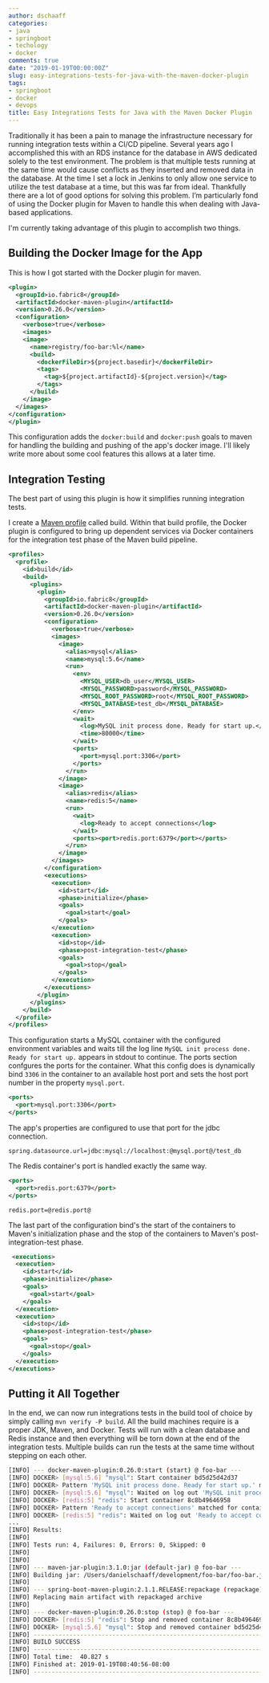 ```yaml
---
author: dschaaff
categories:
- java
- springboot
- techology
- docker
comments: true
date: "2019-01-19T00:00:00Z"
slug: easy-integrations-tests-for-java-with-the-maven-docker-plugin
tags:
- springboot
- docker
- devops
title: Easy Integrations Tests for Java with the Maven Docker Plugin
---
```


Traditionally it has been a pain to manage the infrastructure necessary for running integration tests within a CI/CD pipeline. Several years ago I accomplished this with an RDS instance for the database in AWS dedicated solely to the test environment. The problem is that multiple tests running at the same time would cause conflicts as they inserted and removed data in the database. At the time I set a lock in Jenkins to only allow one service to utilize the test database at a time, but this was far from ideal. Thankfully there are a lot of good options for solving this problem. I’m particularly fond of using the Docker plugin for Maven to handle this when dealing with Java-based applications.

I'm currently taking advantage of this plugin to accomplish two things.

## Building the Docker Image for the App

This is how I got started with the Docker plugin for maven.

```xml
<plugin>
  <groupId>io.fabric8</groupId>
  <artifactId>docker-maven-plugin</artifactId>
  <version>0.26.0</version>
  <configuration>
    <verbose>true</verbose>
    <images>
    <image>
      <name>registry/foo-bar:%l</name>
      <build>
        <dockerFileDir>${project.basedir}</dockerFileDir>
        <tags>
          <tag>${project.artifactId}-${project.version}</tag>
        </tags>
      </build>
    </image>
  </images>
</configuration>
</plugin>
```

This configuration adds the `docker:build` and `docker:push` goals to maven for handling the building and pushing of the app's docker image.
I'll likely write more about some cool features this allows at a later time.

## Integration Testing

The best part of using this plugin is how it simplifies running integration tests.

I create a [Maven profile](https://maven.apache.org/guides/introduction/introduction-to-profiles.html) called build. Within that build profile, the Docker plugin is configured to 
bring up dependent services via Docker containers for the integration test phase of the Maven build pipeline.

```xml
<profiles>
  <profile>
    <id>build</id>
    <build>
      <plugins>
        <plugin>
          <groupId>io.fabric8</groupId>
          <artifactId>docker-maven-plugin</artifactId>
          <version>0.26.0</version>
          <configuration>
            <verbose>true</verbose>
            <images>
              <image>
                <alias>mysql</alias>
                <name>mysql:5.6</name>
                <run>
                  <env>
                    <MYSQL_USER>db_user</MYSQL_USER>
                    <MYSQL_PASSWORD>password</MYSQL_PASSWORD>
                    <MYSQL_ROOT_PASSWORD>root</MYSQL_ROOT_PASSWORD>
                    <MYSQL_DATABASE>test_db</MYSQL_DATABASE>
                  </env>
                  <wait>
                    <log>MySQL init process done. Ready for start up.</log>
                    <time>80000</time>
                  </wait>
                  <ports>
                    <port>mysql.port:3306</port>
                  </ports>
                </run>
              </image>
              <image>
                <alias>redis</alias>
                <name>redis:5</name>
                <run>
                  <wait>
                    <log>Ready to accept connections</log>
                  </wait>
                  <ports><port>redis.port:6379</port></ports>
                </run>
              </image>
            </images>
          </configuration>
          <executions>
            <execution>
              <id>start</id>
              <phase>initialize</phase>
              <goals>
                <goal>start</goal>
              </goals>
            </execution>
            <execution>
              <id>stop</id>
              <phase>post-integration-test</phase>
              <goals>
                <goal>stop</goal>
              </goals>
            </execution>
          </executions>
        </plugin>
      </plugins>
    </build>
  </profile>
</profiles>
```

This configuration starts a MySQL container with the configured environment variables and waits till the log line
`MySQL init process done. Ready for start up.` appears in stdout to continue. The ports section confgures the ports
for the container. What this config does is dynamically bind `3306` in the container to an available host port and sets the host port number
in the property `mysql.port`.

```xml
<ports>
  <port>mysql.port:3306</port>
</ports>
```

The app's properties are configured to use that port for the jdbc connection.

```text
spring.datasource.url=jdbc:mysql://localhost:@mysql.port@/test_db
```

The Redis container's port is handled exactly the same way.

```xml
<ports>
  <port>redis.port:6379</port>
</ports>
```

```text
redis.port=@redis.port@
```

The last part of the configuration bind's the start of the containers to Maven's initialization phase and 
the stop of the containers to Maven's post-integration-test phase.

```xml
 <executions>
  <execution>
    <id>start</id>
    <phase>initialize</phase>
    <goals>
      <goal>start</goal>
    </goals>
  </execution>
  <execution>
    <id>stop</id>
    <phase>post-integration-test</phase>
    <goals>
      <goal>stop</goal>
    </goals>
  </execution>
</executions>
```

## Putting it All Together

In the end, we can now run integrations tests in the build tool of choice by simply calling
`mvn verify -P build`. All the build machines require is a proper JDK, Maven, and Docker.
Tests will run with a clean database and Redis instance and then everything will be torn down at the end of the 
integration tests. Multiple builds can run the tests at the same time without stepping on each other.

```bash
[INFO] --- docker-maven-plugin:0.26.0:start (start) @ foo-bar ---
[INFO] DOCKER> [mysql:5.6] "mysql": Start container bd5d25d42d37
[INFO] DOCKER> Pattern 'MySQL init process done. Ready for start up.' matched for container bd5d25d42d37
[INFO] DOCKER> [mysql:5.6] "mysql": Waited on log out 'MySQL init process done. Ready for start up.' 12697 ms
[INFO] DOCKER> [redis:5] "redis": Start container 8c8b49646958
[INFO] DOCKER> Pattern 'Ready to accept connections' matched for container 8c8b49646958
[INFO] DOCKER> [redis:5] "redis": Waited on log out 'Ready to accept connections' 512 ms
...
[INFO] Results:
[INFO]
[INFO] Tests run: 4, Failures: 0, Errors: 0, Skipped: 0
[INFO]
[INFO]
[INFO] --- maven-jar-plugin:3.1.0:jar (default-jar) @ foo-bar ---
[INFO] Building jar: /Users/danielschaaff/development/foo-bar/foo-bar.jar
[INFO]
[INFO] --- spring-boot-maven-plugin:2.1.1.RELEASE:repackage (repackage) @ foo-bar ---
[INFO] Replacing main artifact with repackaged archive
[INFO]
[INFO] --- docker-maven-plugin:0.26.0:stop (stop) @ foo-bar ---
[INFO] DOCKER> [redis:5] "redis": Stop and removed container 8c8b49646958 after 0 ms
[INFO] DOCKER> [mysql:5.6] "mysql": Stop and removed container bd5d25d42d37 after 0 ms
[INFO] ------------------------------------------------------------------------
[INFO] BUILD SUCCESS
[INFO] ------------------------------------------------------------------------
[INFO] Total time:  40.827 s
[INFO] Finished at: 2019-01-19T08:40:56-08:00
[INFO] ------------------------------------------------------------------------
```